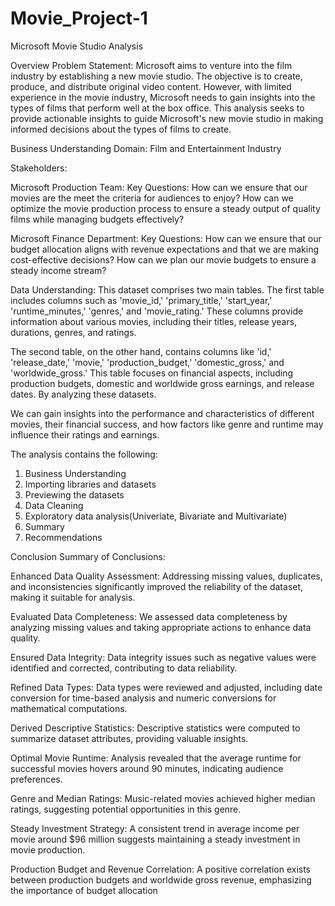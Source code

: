 # Movie_Project-1

Microsoft Movie Studio Analysis

Overview
Problem Statement: Microsoft aims to venture into the film industry by establishing a new movie studio. The objective is to create, produce, and distribute original video content. However, with limited experience in the movie industry, Microsoft needs to gain insights into the types of films that perform well at the box office. This analysis seeks to provide actionable insights to guide Microsoft's new movie studio in making informed decisions about the types of films to create.

Business Understanding
Domain: Film and Entertainment Industry

Stakeholders:

Microsoft Production Team:
Key Questions: 
How can we ensure that our movies are the meet the criteria for audiences to enjoy?
How can we optimize the movie production process to ensure a steady output of quality films while managing budgets effectively?

Microsoft Finance Department:
Key Questions: 
How can we ensure that our budget allocation aligns with revenue expectations and that we are making cost-effective decisions?
How can we plan our movie budgets to ensure a steady income stream?

Data Understanding:
This dataset comprises two main tables. The first table includes columns such as 'movie_id,' 'primary_title,' 'start_year,' 'runtime_minutes,' 'genres,' and 'movie_rating.' These columns provide information about various movies, including their titles, release years, durations, genres, and ratings.

The second table, on the other hand, contains columns like 'id,' 'release_date,' 'movie,' 'production_budget,' 'domestic_gross,' and 'worldwide_gross.' This table focuses on financial aspects, including production budgets, domestic and worldwide gross earnings, and release dates. By analyzing these datasets.

 We can gain insights into the performance and characteristics of different movies, their financial success, and how factors like genre and runtime may influence their ratings and earnings.

The analysis contains the following:
1. Business Understanding
2. Importing libraries and datasets
3. Previewing the datasets
4. Data Cleaning
5. Exploratory data analysis(Univeriate, Bivariate and Multivariate)
6. Summary
7. Recommendations

Conclusion
Summary of Conclusions:

Enhanced Data Quality Assessment:
Addressing missing values, duplicates, and inconsistencies significantly improved the reliability of the dataset, making it suitable for analysis.

Evaluated Data Completeness:
We assessed data completeness by analyzing missing values and taking appropriate actions to enhance data quality.

Ensured Data Integrity:
Data integrity issues such as negative values were identified and corrected, contributing to data reliability.

Refined Data Types:
Data types were reviewed and adjusted, including date conversion for time-based analysis and numeric conversions for mathematical computations.

Derived Descriptive Statistics:
Descriptive statistics were computed to summarize dataset attributes, providing valuable insights.

Optimal Movie Runtime:
Analysis revealed that the average runtime for successful movies hovers around 90 minutes, indicating audience preferences.

Genre and Median Ratings:
Music-related movies achieved higher median ratings, suggesting potential opportunities in this genre.

Steady Investment Strategy:
A consistent trend in average income per movie around $96 million suggests maintaining a steady investment in movie production.

Production Budget and Revenue Correlation:
A positive correlation exists between production budgets and worldwide gross revenue, emphasizing the importance of budget allocation

